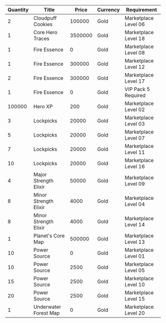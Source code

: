 | Quantity | Title | Price | Currency |  Requirement |
| -------- | ----- | ----- | -------- |  ----------- |
| 2 | Cloudpuff Cookies | 100000 | Gold | Marketplace Level 06 |
| 1 | Core Hero Traces | 3500000 | Gold | Marketplace Level 18 |
| 1 | Fire Essence | 0 | Gold | Marketplace Level 08 |
| 1 | Fire Essence | 300000 | Gold | Marketplace Level 12 |
| 2 | Fire Essence | 300000 | Gold | Marketplace Level 17 |
| 1 | Fire Essence | 0 | Gold | VIP Pack 5 Required |
| 100000 | Hero XP | 200 | Gold | Marketplace Level 02 |
| 3 | Lockpicks | 20000 | Gold | Marketplace Level 03 |
| 5 | Lockpicks | 20000 | Gold | Marketplace Level 07 |
| 7 | Lockpicks | 20000 | Gold | Marketplace Level 11 |
| 10 | Lockpicks | 20000 | Gold | Marketplace Level 16 |
| 4 | Major Strength Elixir | 50000 | Gold | Marketplace Level 09 |
| 8 | Minor Strength Elixir | 4000 | Gold | Marketplace Level 04 |
| 8 | Minor Strength Elixir | 4000 | Gold | Marketplace Level 14 |
| 1 | Planet's Core Map | 500000 | Gold | Marketplace Level 13 |
| 10 | Power Source | 0 | Gold | Marketplace Level 01 |
| 10 | Power Source | 2500 | Gold | Marketplace Level 05 |
| 15 | Power Source | 2500 | Gold | Marketplace Level 10 |
| 20 | Power Source | 2500 | Gold | Marketplace Level 15 |
| 1 | Underwater Forest Map | 0 | Gold | Marketplace Level 20 |
